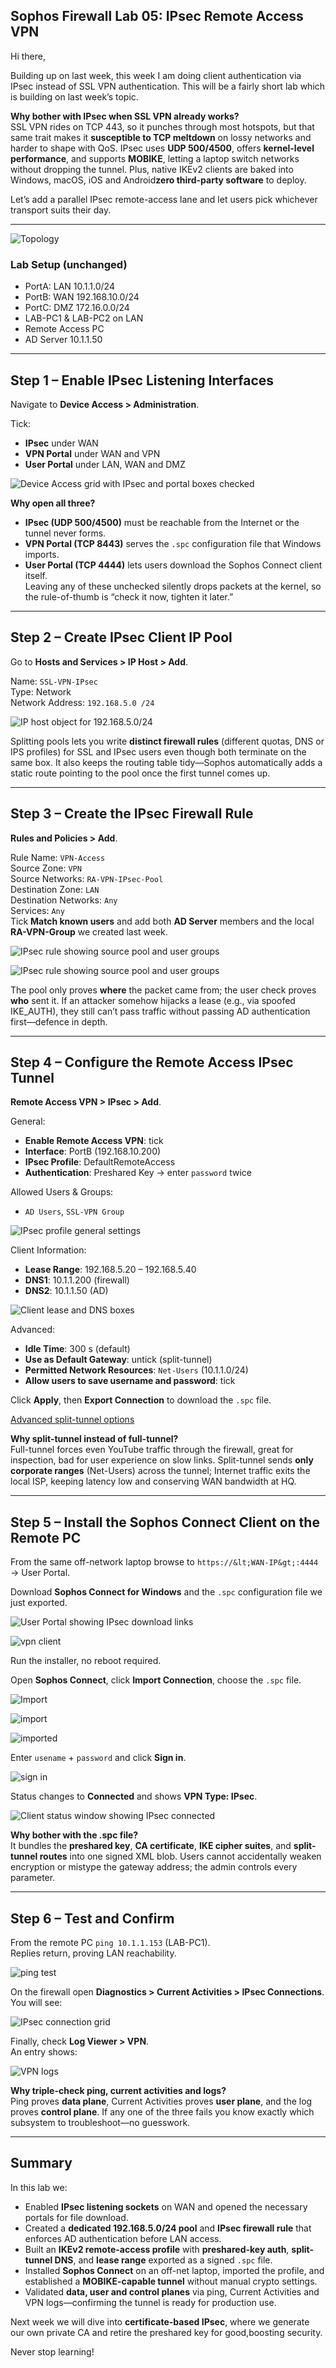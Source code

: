 ## Sophos Firewall Lab 05: IPsec Remote Access VPN

Hi there,

Building up on last week, this week I am doing client authentication via IPsec instead of SSL VPN authentication. This will be a fairly short lab which is building on last week’s topic.

**Why bother with IPsec when SSL VPN already works?**  
SSL VPN rides on TCP 443, so it punches through most hotspots, but that same trait makes it **susceptible to TCP meltdown** on lossy networks and harder to shape with QoS. IPsec uses **UDP 500/4500**, offers **kernel-level performance**, and supports **MOBIKE**, letting a laptop switch networks without dropping the tunnel. Plus, native IKEv2 clients are baked into Windows, macOS, iOS and Android**zero third-party software** to deploy.

Let’s add a parallel IPsec remote-access lane and let users pick whichever transport suits their day.

---

![Topology](https://github.com/RouteSeeker/Sophos/blob/main/assets/screenshots/06.IPsec%20Remote%20Acess/01.topology.PNG)

### Lab Setup (unchanged)
- PortA: LAN 10.1.1.0/24  
- PortB: WAN 192.168.10.0/24  
- PortC: DMZ 172.16.0.0/24  
- LAB-PC1 & LAB-PC2 on LAN
- Remote Access PC  
- AD Server 10.1.1.50
---

## Step 1 – Enable IPsec Listening Interfaces

Navigate to **Device Access &gt; Administration**.

Tick:
- **IPsec** under WAN  
- **VPN Portal** under WAN and VPN  
- **User Portal** under LAN, WAN and DMZ

![Device Access grid with IPsec and portal boxes checked](https://github.com/RouteSeeker/Sophos/blob/main/assets/screenshots/06.IPsec%20Remote%20Acess/02.Device%20Access.png)  

**Why open all three?**  
- **IPsec (UDP 500/4500)** must be reachable from the Internet or the tunnel never forms.  
- **VPN Portal (TCP 8443)** serves the `.spc` configuration file that Windows imports.  
- **User Portal (TCP 4444)** lets users download the Sophos Connect client itself.  
Leaving any of these unchecked silently drops packets at the kernel, so the rule-of-thumb is “check it now, tighten it later.”

---

## Step 2 – Create IPsec Client IP Pool

Go to **Hosts and Services &gt; IP Host &gt; Add**.

Name: `SSL-VPN-IPsec`  
Type: Network  
Network Address: `192.168.5.0 /24`

![IP host object for 192.168.5.0/24](https://github.com/RouteSeeker/Sophos/blob/main/assets/screenshots/06.IPsec%20Remote%20Acess/03.IP_Host.png)  


Splitting pools lets you write **distinct firewall rules** (different quotas, DNS or IPS profiles) for SSL and IPsec users even though both terminate on the same box. It also keeps the routing table tidy—Sophos automatically adds a static route pointing to the pool once the first tunnel comes up.

---

## Step 3 – Create the IPsec Firewall Rule

**Rules and Policies &gt; Add**.

Rule Name: `VPN-Access`  
Source Zone: `VPN`  
Source Networks: `RA-VPN-IPsec-Pool`  
Destination Zone: `LAN`  
Destination Networks: `Any`  
Services: `Any`  
Tick **Match known users** and add both **AD Server** members and the local **RA-VPN-Group** we created last week.

![IPsec rule showing source pool and user groups](https://github.com/RouteSeeker/Sophos/blob/main/assets/screenshots/06.IPsec%20Remote%20Acess/04.Rules_1.png) 

![IPsec rule showing source pool and user groups](https://github.com/RouteSeeker/Sophos/blob/main/assets/screenshots/06.IPsec%20Remote%20Acess/05.Rules_2.png)

 
The pool only proves **where** the packet came from; the user check proves **who** sent it. If an attacker somehow hijacks a lease (e.g., via spoofed IKE_AUTH), they still can’t pass traffic without passing AD authentication first—defence in depth.

---

## Step 4 – Configure the Remote Access IPsec Tunnel

**Remote Access VPN &gt; IPsec &gt; Add**.

General:
- **Enable Remote Access VPN**: tick  
- **Interface**: PortB (192.168.10.200)  
- **IPsec Profile**: DefaultRemoteAccess  
- **Authentication**: Preshared Key → enter `password` twice

Allowed Users & Groups:
- `AD Users`, `SSL-VPN Group`

![IPsec profile general settings](https://github.com/RouteSeeker/Sophos/blob/main/assets/screenshots/06.IPsec%20Remote%20Acess/06.IPSEC_Config_1.png) 


Client Information:
- **Lease Range**: 192.168.5.20 – 192.168.5.40  
- **DNS1**: 10.1.1.200 (firewall)  
- **DNS2**: 10.1.1.50 (AD)

![Client lease and DNS boxes](https://github.com/RouteSeeker/Sophos/blob/main/assets/screenshots/06.IPsec%20Remote%20Acess/07.IPSEC_Config_2.png)

Advanced:
- **Idle Time**: 300 s (default)  
- **Use as Default Gateway**: untick (split-tunnel)  
- **Permitted Network Resources**: `Net-Users` (10.1.1.0/24)  
- **Allow users to save username and password**: tick

Click **Apply**, then **Export Connection** to download the `.spc` file.

[Advanced split-tunnel options](https://github.com/RouteSeeker/Sophos/blob/main/assets/screenshots/06.IPsec%20Remote%20Acess/08.IPSEC_Config_3.png)


**Why split-tunnel instead of full-tunnel?**  
Full-tunnel forces even YouTube traffic through the firewall, great for inspection, bad for user experience on slow links. Split-tunnel sends **only corporate ranges** (Net-Users) across the tunnel; Internet traffic exits the local ISP, keeping latency low and conserving WAN bandwidth at HQ.

---

## Step 5 – Install the Sophos Connect Client on the Remote PC

From the same off-network laptop browse to `https://&lt;WAN-IP&gt;:4444` → User Portal.

Download **Sophos Connect for Windows** and the `.spc` configuration file we just exported.

![User Portal showing IPsec download links](https://github.com/RouteSeeker/Sophos/blob/main/assets/screenshots/06.IPsec%20Remote%20Acess/10.VPN%20Portal.png) 

![vpn client](https://github.com/RouteSeeker/Sophos/blob/main/assets/screenshots/06.IPsec%20Remote%20Acess/11.VPN_Client.png)

Run the installer, no reboot required.

Open **Sophos Connect**, click **Import Connection**, choose the `.spc` file.

![Import](https://github.com/RouteSeeker/Sophos/blob/main/assets/screenshots/06.IPsec%20Remote%20Acess/12.Import_Configs.png)

![import](https://github.com/RouteSeeker/Sophos/blob/main/assets/screenshots/06.IPsec%20Remote%20Acess/13.File.png)

![imported](https://github.com/RouteSeeker/Sophos/blob/main/assets/screenshots/06.IPsec%20Remote%20Acess/14.IPsec_NBO%20imported.png)

Enter `usename` + `password` and click **Sign in**.

![sign in](https://github.com/RouteSeeker/Sophos/blob/main/assets/screenshots/06.IPsec%20Remote%20Acess/15.login.png)

Status changes to **Connected** and shows **VPN Type: IPsec**.

![Client status window showing IPsec connected](https://github.com/RouteSeeker/Sophos/blob/main/assets/screenshots/06.IPsec%20Remote%20Acess/16.Connected.png) 


**Why bother with the .spc file?**  
It bundles the **preshared key**, **CA certificate**, **IKE cipher suites**, and **split-tunnel routes** into one signed XML blob. Users cannot accidentally weaken encryption or mistype the gateway address; the admin controls every parameter.

---

## Step 6 – Test and Confirm

From the remote PC `ping 10.1.1.153` (LAB-PC1).  
Replies return, proving LAN reachability.

![ping test](https://github.com/RouteSeeker/Sophos/blob/main/assets/screenshots/06.IPsec%20Remote%20Acess/17.ping_test.png)


On the firewall open **Diagnostics &gt; Current Activities &gt; IPsec Connections**.  
You will see:

![IPsec connection grid](https://github.com/RouteSeeker/Sophos/blob/main/assets/screenshots/06.IPsec%20Remote%20Acess/18.live_Users.png) 

Finally, check **Log Viewer > VPN**.  
An entry shows:

![VPN logs](https://github.com/RouteSeeker/Sophos/blob/main/assets/screenshots/06.IPsec%20Remote%20Acess/19.logs.png)


**Why triple-check ping, current activities and logs?**  
Ping proves **data plane**, Current Activities proves **user plane**, and the log proves **control plane**. If any one of the three fails you know exactly which subsystem to troubleshoot—no guesswork.

---

## Summary

In this lab we:

- Enabled **IPsec listening sockets** on WAN and opened the necessary portals for file download.
- Created a **dedicated 192.168.5.0/24 pool** and **IPsec firewall rule** that enforces AD authentication before LAN access.
- Built an **IKEv2 remote-access profile** with **preshared-key auth**, **split-tunnel DNS**, and **lease range** exported as a signed `.spc` file.
- Installed **Sophos Connect** on an off-net laptop, imported the profile, and established a **MOBIKE-capable tunnel** without manual crypto settings.
- Validated **data, user and control planes** via ping, Current Activities and VPN logs—confirming the tunnel is ready for production use.

Next week we will dive into **certificate-based IPsec**, where we generate our own private CA and retire the preshared key for good,boosting security.

Never stop learning!
